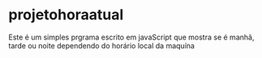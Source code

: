 # projetohoraatual
Este é um simples prgrama escrito em javaScript que mostra se é manhã, tarde ou noite dependendo do horário local da maquína
